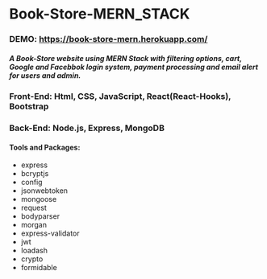# Book-Store-MERN_STACK
### DEMO: __https://book-store-mern.herokuapp.com/__

##### A Book-Store website using MERN Stack with filtering options, cart, Google and Facebbok login system, payment processing and email alert for users and admin.
### Front-End: Html, CSS, JavaScript, React(React-Hooks), Bootstrap
### Back-End: Node.js, Express, MongoDB


#### Tools and Packages:
 * express
 * bcryptjs
 * config
 * jsonwebtoken
 * mongoose
 * request
 * bodyparser
 * morgan
 * express-validator
 * jwt
 * loadash
 * crypto
 * formidable
